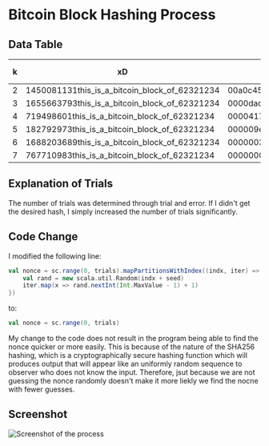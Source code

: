 # Bitcoin Block Hashing Process

## Data Table

| k  | xD                                      | Hash                                                                | Time (s) | Trials     |
|----|-----------------------------------------|---------------------------------------------------------------------|----------|-----------|
| 2  | 1450081131this_is_a_bitcoin_block_of_62321234 | 00a0c454380483174fe3075839163091b90cf90a55c0cdc1cd126db4c73dd06f  | 1        | 10,000    |
| 3  | 1655663793this_is_a_bitcoin_block_of_62321234 | 0000dac1581541a743ac79e6e5814438b4d055c0468d257dc2127b5d5bc079ce  | 1        | 30,000    |
| 4  | 719498601this_is_a_bitcoin_block_of_62321234 | 0000417ae5759c448e0fed78763ba1f366af88614d88cc756cf2cd6adb9225ac  | 1        | 50,000    |
| 5  | 182792973this_is_a_bitcoin_block_of_62321234 | 000009ef410812f54e1d0ebd1445f7a2248caea5ba5eb0d5ea8b4369e3b2dc85  | 1        | 100,000   |
| 6  | 1688203689this_is_a_bitcoin_block_of_62321234 | 00000032fe8db2306087051c6d9c5d26dc06a1f93456e287d4586ad35b2b50c8  | 4        | 10,000,000 |
| 7  | 767710983this_is_a_bitcoin_block_of_62321234 | 00000005105b1a08b3f748fed406ccbb90304f02a17d18aefc5de9bfebd5106d  | 1236        | 9,000,000,000 |

## Explanation of Trials

The number of trials was determined through trial and error. If I didn't get the desired hash, I simply increased the number of trials significantly.

## Code Change

I modified the following line:

```scala
val nonce = sc.range(0, trials).mapPartitionsWithIndex((indx, iter) => {
    val rand = new scala.util.Random(indx + seed)
    iter.map(x => rand.nextInt(Int.MaxValue - 1) + 1)
})
```

to:

```scala
val nonce = sc.range(0, trials)
```
My change to the code does not result in the program being able to find the nonce quicker or more easily. This is because of the nature of the SHA256 hashing, which is a cryptographically secure hashing function which will produces output that will appear like an uniformly random sequence to observer who does not know the input. Therefore, jsut because we are not guessing the nonce randomly doesn't make it more liekly we find the nocne with fewer guesses.
## Screenshot

![Screenshot of the process](https://github.com/user-attachments/assets/f0dd3d94-402d-4f14-9fa6-eb68f93a37ab)


